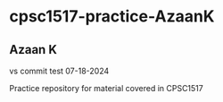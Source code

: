 # cpsc1517-practice-AzaanK

## Azaan K

vs commit test 07-18-2024   

Practice repository for material covered in CPSC1517
